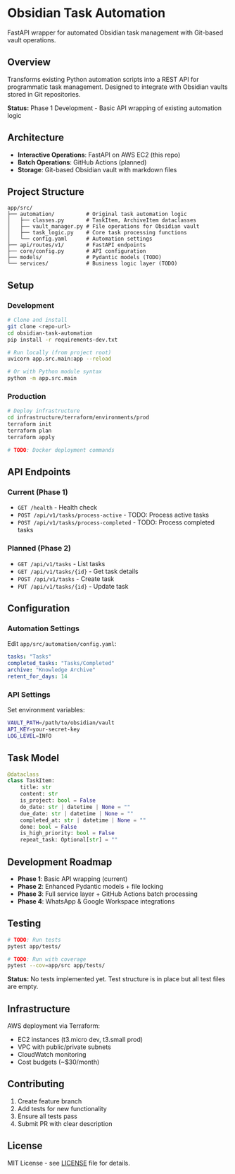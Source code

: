 # Obsidian Task Automation

FastAPI wrapper for automated Obsidian task management with Git-based vault operations.

## Overview

Transforms existing Python automation scripts into a REST API for programmatic task management. Designed to integrate with Obsidian vaults stored in Git repositories.

**Status:** Phase 1 Development - Basic API wrapping of existing automation logic

## Architecture

- **Interactive Operations**: FastAPI on AWS EC2 (this repo)
- **Batch Operations**: GitHub Actions (planned)
- **Storage**: Git-based Obsidian vault with markdown files

## Project Structure

```
app/src/
├── automation/          # Original task automation logic
│   ├── classes.py       # TaskItem, ArchiveItem dataclasses
│   ├── vault_manager.py # File operations for Obsidian vault
│   ├── task_logic.py    # Core task processing functions
│   └── config.yaml      # Automation settings
├── api/routes/v1/       # FastAPI endpoints
├── core/config.py       # API configuration
├── models/              # Pydantic models (TODO)
└── services/            # Business logic layer (TODO)
```

## Setup

### Development

```bash
# Clone and install
git clone <repo-url>
cd obsidian-task-automation
pip install -r requirements-dev.txt

# Run locally (from project root)
uvicorn app.src.main:app --reload

# Or with Python module syntax
python -m app.src.main
```

### Production

```bash
# Deploy infrastructure
cd infrastructure/terraform/environments/prod
terraform init
terraform plan
terraform apply

# TODO: Docker deployment commands
```

## API Endpoints

### Current (Phase 1)
- `GET /health` - Health check
- `POST /api/v1/tasks/process-active` - TODO: Process active tasks
- `POST /api/v1/tasks/process-completed` - TODO: Process completed tasks

### Planned (Phase 2)
- `GET /api/v1/tasks` - List tasks
- `GET /api/v1/tasks/{id}` - Get task details
- `POST /api/v1/tasks` - Create task
- `PUT /api/v1/tasks/{id}` - Update task

## Configuration

### Automation Settings
Edit `app/src/automation/config.yaml`:
```yaml
tasks: "Tasks"
completed_tasks: "Tasks/Completed"
archive: "Knowledge Archive"
retent_for_days: 14
```

### API Settings
Set environment variables:
```bash
VAULT_PATH=/path/to/obsidian/vault
API_KEY=your-secret-key
LOG_LEVEL=INFO
```

## Task Model

```python
@dataclass
class TaskItem:
    title: str
    content: str
    is_project: bool = False
    do_date: str | datetime | None = ""
    due_date: str | datetime | None = ""
    completed_at: str | datetime | None = ""
    done: bool = False
    is_high_priority: bool = False
    repeat_task: Optional[str] = ""
```

## Development Roadmap

- **Phase 1**: Basic API wrapping (current)
- **Phase 2**: Enhanced Pydantic models + file locking
- **Phase 3**: Full service layer + GitHub Actions batch processing
- **Phase 4**: WhatsApp & Google Workspace integrations

## Testing

```bash
# TODO: Run tests
pytest app/tests/

# TODO: Run with coverage
pytest --cov=app/src app/tests/
```

**Status:** No tests implemented yet. Test structure is in place but all test files are empty.

## Infrastructure

AWS deployment via Terraform:
- EC2 instances (t3.micro dev, t3.small prod)
- VPC with public/private subnets
- CloudWatch monitoring
- Cost budgets (~$30/month)

## Contributing

1. Create feature branch
2. Add tests for new functionality
3. Ensure all tests pass
4. Submit PR with clear description

## License

MIT License - see [LICENSE](LICENSE) file for details.
